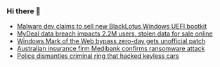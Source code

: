 ### Hi there 👋

<!--START_SECTION:feed-->
* [Malware dev claims to sell new BlackLotus Windows UEFI bootkit](https://www.bleepingcomputer.com/news/security/malware-dev-claims-to-sell-new-blacklotus-windows-uefi-bootkit/)
* [MyDeal data breach impacts 2.2M users, stolen data for sale online](https://www.bleepingcomputer.com/news/security/mydeal-data-breach-impacts-22m-users-stolen-data-for-sale-online/)
* [Windows Mark of the Web bypass zero-day gets unofficial patch](https://www.bleepingcomputer.com/news/microsoft/windows-mark-of-the-web-bypass-zero-day-gets-unofficial-patch/)
* [Australian insurance firm Medibank confirms ransomware attack](https://www.bleepingcomputer.com/news/security/australian-insurance-firm-medibank-confirms-ransomware-attack/)
* [Police dismantles criminal ring that hacked keyless cars](https://www.bleepingcomputer.com/news/security/police-dismantles-criminal-ring-that-hacked-keyless-cars/)
<!--END_SECTION:feed-->

<!--
**frankenk/frankenk** is a ✨ _special_ ✨ repository because its `README.md` (this file) appears on your GitHub profile.

Here are some ideas to get you started:

- 🔭 I’m currently working on ...
- 🌱 I’m currently learning ...
- 👯 I’m looking to collaborate on ...
- 🤔 I’m looking for help with ...
- 💬 Ask me about ...
- 📫 How to reach me: ...
- 😄 Pronouns: ...
- ⚡ Fun fact: ...
-->



